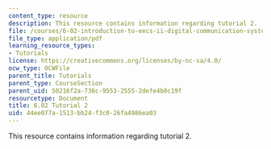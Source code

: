 ```yaml
---
content_type: resource
description: This resource contains information regarding tutorial 2.
file: /courses/6-02-introduction-to-eecs-ii-digital-communication-systems-fall-2012/44ee077a1513bb24f3c026fa4986ea03_MIT6_02F12_tutor02.pdf
file_type: application/pdf
learning_resource_types:
- Tutorials
license: https://creativecommons.org/licenses/by-nc-sa/4.0/
ocw_type: OCWFile
parent_title: Tutorials
parent_type: CourseSection
parent_uid: 50216f2a-736c-9553-2555-2defe4b0c19f
resourcetype: Document
title: 6.02 Tutorial 2
uid: 44ee077a-1513-bb24-f3c0-26fa4986ea03
---
```

This resource contains information regarding tutorial 2.